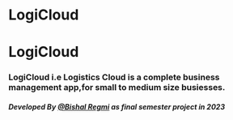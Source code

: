 # LogiCloud
<h1>LogiCloud</h1>
<h3>LogiCloud i.e Logistics Cloud is a complete business management app,for small to medium size busiesses.</h3>
</hr>
<h5>Developed By <u>@Bishal Regmi</u> as final semester project in 2023</h5>
